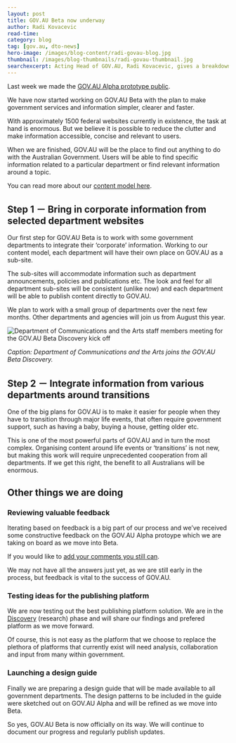 ```yaml
---
layout: post
title: GOV.AU Beta now underway
author: Radi Kovacevic
read-time: 
category: blog
tag: [gov.au, dto-news]
hero-image: /images/blog-content/radi-govau-blog.jpg
thumbnail: /images/blog-thumbnails/radi-govau-thumbnail.jpg
searchexcerpt: Acting Head of GOV.AU, Radi Kovacevic, gives a breakdown of the steps we are taking as we head into the BETA version of GOV.AU － due to be released in August.
---
```

Last week we made the [GOV.AU Alpha prototype public](https://www.dto.gov.au/blog/gov-au-alpha-prototype-now-public/).  

We have now started working on GOV.AU Beta with the plan to make government services and information simpler, clearer and faster. 

With approximately 1500 federal websites currently in existence, the task at hand is enormous. But we believe it is possible to reduce the clutter and make information accessible, concise and relevant to users. 

When we are finished, GOV.AU will be the place to find out anything to do with the Australian Government. Users will be able to find specific information related to a particular department or find relevant information around a topic. 

You can read more about our [content model here](https://www.dto.gov.au/blog/gov-au-content-model-explained/).

## Step 1 － Bring in corporate information from selected department websites

Our first step for GOV.AU Beta is to work with some government departments to integrate their ‘corporate’ information. Working to our content model, each department will have their own place on GOV.AU as a sub-site. 

The sub-sites will accommodate information such as department announcements, policies and publications etc. The look and feel for all department sub-sites will be consistent (unlike now) and each department will be able to publish content directly to GOV.AU. 

We plan to work with a small group of departments over the next few months. Other departments and agencies will join us from August this year.

![Department of Communications and the Arts staff members meeting for the GOV.AU Beta Discovery kick off](https://www.dto.gov.au/images/blog-content/radi-govau-blog.jpg)

*Caption: Department of Communications and the Arts joins the GOV.AU Beta Discovery.*

## Step 2 － Integrate information from various departments around transitions

One of the big plans for GOV.AU is to make it easier for people when they have to transition through major life events, that often require government support, such as having a baby, buying a house, getting older etc.

This is one of the most powerful parts of GOV.AU and in turn the most complex.  Organising content around life events or ‘transitions’ is not new, but making this work will require unprecedented cooperation from all departments. If we get this right, the benefit to all Australians will be enormous. 

## Other things we are doing

### Reviewing valuable feedback

Iterating based on feedback is a big part of our process and we’ve received some constructive feedback on the GOV.AU Alpha protoype which we are taking on board as we move into Beta. 

If you would like to [add your comments you still can](http://www.gov.au/alpha/). 

We may not have all the answers just yet, as we are still early in the process, but feedback is vital to the success of GOV.AU.

### Testing ideas for the publishing platform

We are now testing out the best publishing platform solution. We are in the [Discovery](https://www.dto.gov.au/blog/what-is-discovery/) (research) phase and will share our findings and prefered platform as we move forward.

Of course, this is not easy as the platform that we choose to replace the plethora of platforms that currently exist will need analysis, collaboration and input from many within government.

### Launching a design guide

Finally we are preparing a design guide that will be made available to all government departments. The design patterns to be included in the guide were sketched out on GOV.AU Alpha and will be refined as we move into Beta.

So yes, GOV.AU Beta is now officially on its way. We will continue to document our progress and regularly publish updates.
